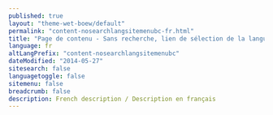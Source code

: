 ```yaml
---
published: true
layout: "theme-wet-boew/default"
permalink: "content-nosearchlangsitemenubc-fr.html"
title: "Page de contenu - Sans recherche, lien de sélection de la langue, menu du site ou fil d'Ariane - Thème de la BOEW"
language: fr
altLangPrefix: "content-nosearchlangsitemenubc"
dateModified: "2014-05-27"
sitesearch: false
languagetoggle: false
sitemenu: false
breadcrumb: false
description: French description / Description en français
---
```


